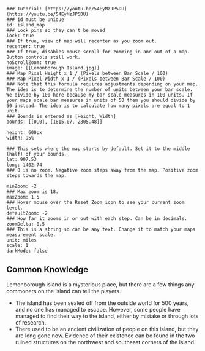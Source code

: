 ```leaflet  
### Tutorial: [https://youtu.be/54EyMzJP5DU](https://youtu.be/54EyMzJP5DU)  
### id must be unique  
id: island_map  
### Lock pins so they can't be moved  
lock: true  
### If true, view of map will recenter as you zoom out.  
recenter: true  
### If true, disables mouse scroll for zomming in and out of a map. Button controls still work.  
noScrollZoom: true  
image: [[Lemonborough Island.jpg]]  
### Map Pixel Height x 1 / (Pixels between Bar Scale / 100)  
### Map Pixel Width x 1 / (Pixels between Bar Scale / 100)  
### Note that this formula requires adjustments depending on your map. The idea is to determine the number of units between your bar scale. We divide by 100 here because my bar scale measures in 100 units. If your maps scale bar measures in units of 50 them you should divide by 50 instead. The idea is to calculate how many pixels are equal to 1 unit.  
### Bounds is entered as [Height, Width]  
bounds: [[0,0], [1815.07, 2805.48]]  

height: 600px  
width: 95%  

### This sets where the map starts by default. Set it to the middle (half) of your bounds.  
lat: 907.53  
long: 1402.74  
### 0 is no zoom. Negative zoom steps away from the map. Positive zoom steps towards the map.  

minZoom: -2  
### Max zoom is 18.  
maxZoom: 1.5  
### Hover mouse over the Reset Zoom icon to see your current zoom level.  
defaultZoom: -2
### How far it zooms in or out with each step. Can be in decimals.  
zoomDelta: 0.5  
### This is a string so can be any text. Change it to match your maps measurement scale.  
unit: miles  
scale: 1  
darkMode: false  
```

## Common Knowledge
Lemonborough island is a mysterious place, but there are a few things any commoners on the island can tell the players.
- The island has been sealed off from the outside world for 500 years, and no one has managed to escape. However, some people have managed to find their way to the island, either by mistake or through lots of research.
- There used to be an ancient civilization of people on this island, but they are long gone now. Evidence of their existence can be found in the two ruined structures on the northwest and southeast corners of the island.